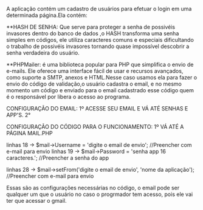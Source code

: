 A aplicação contém um cadastro de usuários para efetuar o login em uma determinada página.Ela contém:

**HASH DE SENHA: Que serve para proteger a senha de possivéis invasores dentro do banco de dados ,o HASH transforma uma senha simples em códigos, ele utiliza caracteres comuns e especiais dificultando o trabalho de possivéis invasores tornando quase impossível descobrir a senha verdadeira do usuário.

**PHPMailer: é uma biblioteca popular para PHP que simplifica o envio de e-mails. Ele oferece uma interface fácil de usar e recursos avançados, como suporte a SMTP, anexos e HTML.Nesse caso usamos ela para fazer o envio do código de validação,o usuário cadastra o email, e no mesmo momento um código e enviado para o email cadastrado esse código quem é o responsável por libera o acesso ao programa.

CONFIGURAÇÃO DO EMAIL:
1º ACESSE SEU EMAIL E VÁ ATÉ SENHAS E APP'S.
2°



CONFIGURAÇÃO DO CÓDIGO PARA O FUNCIONAMENTO:
1º VÁ ATÉ A PÁGINA MAIL.PHP 

   linhas 18 ->     $mail->Username = 'digite o email de envio'; //Preencher com e-mail para envio
   linhas 19 ->     $mail->Password = 'senha app 16 caracteres.'; //Preencher a senha do app

   linhas 28 ->     $mail->setFrom('digite o email de envio', 'nome da aplicação'); //Preencher com e-mail para envio

   Essas são as configurações necessárias no código, o email pode ser qualquer um que o usuário no caso o progrmador tem acesso, pois ele vai ter que acessar o gmail.
  


